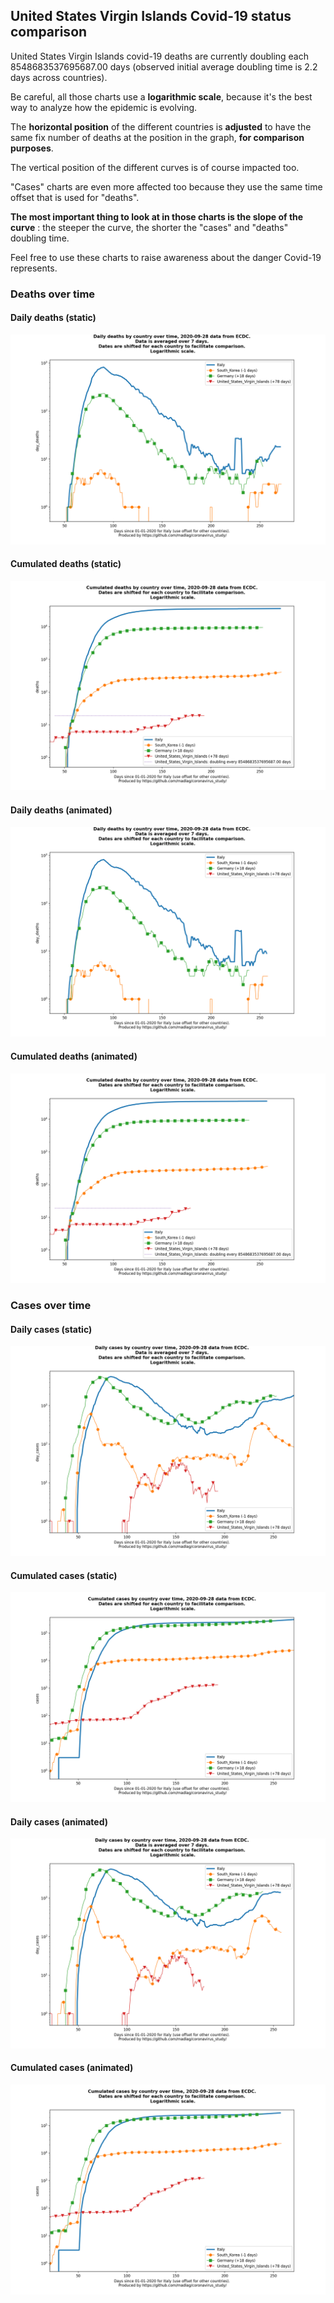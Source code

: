 ## United States Virgin Islands Covid-19 status comparison 

United States Virgin Islands covid-19 deaths are currently doubling each 8548683537695687.00 days (observed initial average doubling time is 2.2 days across countries).



Be careful, all those charts use a **logarithmic scale**, because it's the best way to analyze how the epidemic is evolving.
 
The **horizontal position** of the different countries is **adjusted** to have the same fix number of deaths at the position in the graph, **for comparison purposes**.

The vertical position of the different curves is of course impacted too.

"Cases" charts are even more affected too because they use the same time offset that is used for "deaths".

**The most important thing to look at in those charts is the slope of the curve** : the steeper the curve, the shorter the "cases" and "deaths" doubling time.

Feel free to use these charts to raise awareness about the danger Covid-19 represents. 


 
### Deaths over time
 
#### Daily deaths (static)
![United States Virgin Islands covid-19 daily deaths static chart](https://raw.githubusercontent.com/madlag/coronavirus_study/master/notebooks/graphs/2020-09-28/countries/United_States_Virgin_Islands/2020-09-28_United_States_Virgin_Islands_day_deaths.png "United States Virgin Islands covid-19 day_deaths static chart")   
 
#### Cumulated deaths (static)
![United States Virgin Islands covid-19 cumulated deaths static chart](https://raw.githubusercontent.com/madlag/coronavirus_study/master/notebooks/graphs/2020-09-28/countries/United_States_Virgin_Islands/2020-09-28_United_States_Virgin_Islands_deaths.png "United States Virgin Islands covid-19 deaths static chart")   
 
#### Daily deaths (animated)
![United States Virgin Islands covid-19 daily deaths animated chart](https://raw.githubusercontent.com/madlag/coronavirus_study/master/notebooks/graphs/2020-09-28/countries/United_States_Virgin_Islands/2020-09-28_United_States_Virgin_Islands_day_deaths.gif "United States Virgin Islands covid-19 day_deaths animated chart")   
 
#### Cumulated deaths (animated)
![United States Virgin Islands covid-19 cumulated deaths animated chart](https://raw.githubusercontent.com/madlag/coronavirus_study/master/notebooks/graphs/2020-09-28/countries/United_States_Virgin_Islands/2020-09-28_United_States_Virgin_Islands_deaths.gif "United States Virgin Islands covid-19 deaths animated chart")   

 
### Cases over time
 
#### Daily cases (static)
![United States Virgin Islands covid-19 daily cases static chart](https://raw.githubusercontent.com/madlag/coronavirus_study/master/notebooks/graphs/2020-09-28/countries/United_States_Virgin_Islands/2020-09-28_United_States_Virgin_Islands_day_cases.png "United States Virgin Islands covid-19 day_cases static chart")   
 
#### Cumulated cases (static)
![United States Virgin Islands covid-19 cumulated cases static chart](https://raw.githubusercontent.com/madlag/coronavirus_study/master/notebooks/graphs/2020-09-28/countries/United_States_Virgin_Islands/2020-09-28_United_States_Virgin_Islands_cases.png "United States Virgin Islands covid-19 cases static chart")   
 
#### Daily cases (animated)
![United States Virgin Islands covid-19 daily cases animated chart](https://raw.githubusercontent.com/madlag/coronavirus_study/master/notebooks/graphs/2020-09-28/countries/United_States_Virgin_Islands/2020-09-28_United_States_Virgin_Islands_day_cases.gif "United States Virgin Islands covid-19 day_cases animated chart")   
 
#### Cumulated cases (animated)
![United States Virgin Islands covid-19 cumulated cases animated chart](https://raw.githubusercontent.com/madlag/coronavirus_study/master/notebooks/graphs/2020-09-28/countries/United_States_Virgin_Islands/2020-09-28_United_States_Virgin_Islands_cases.gif "United States Virgin Islands covid-19 cases animated chart")   

